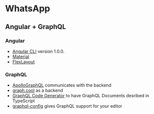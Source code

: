 # WhatsApp

## Angular + GraphQL


### Angular

- [Angular CLI](https://github.com/angular/angular-cli) version 1.0.0.
- [Material](https://github.com/angular/material2)
- [FlexLayout](https://github.com/angular/flex-layout)

### GraphQL

- [ApolloGraphQL](http://dev.apollodata.com) communicates with the backend
- [graph.cool](http://graph.cool) as a backend
- [GraphQL Code Generator](https://github.com/dotansimha/graphql-code-generator) to have GraphQL Documents desribed in TypeScript
- [graphql-config](https://github.com/graphcool/graphql-config) gives GraphQL support for your editor

